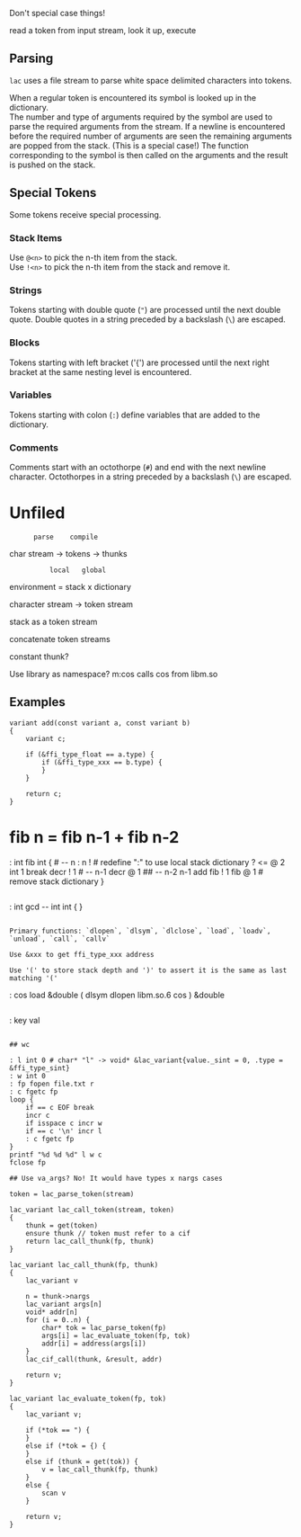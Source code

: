 Don't special case things!

read a token from input stream, look it up, execute

## Parsing

`lac` uses a file stream to parse white space delimited characters into tokens.

When a regular token is encountered its symbol is looked up in the dictionary.  
The number and type of arguments required by the symbol are used to parse the required arguments from the stream. 
If a newline is encountered before the required number of arguments are seen the remaining arguments
are popped from the stack. (This is a special case!)
The function corresponding to the symbol is then called on the arguments and the result is pushed on the stack.  

## Special Tokens

Some tokens receive special processing.

### Stack Items

Use `@<n>` to pick the n-th item from the stack.  
Use `!<n>` to pick the n-th item from the stack and remove it.  


### Strings

Tokens starting with double quote (`"`) are processed until the next double quote.
Double quotes in a string preceded by a backslash (`\`) are escaped.


### Blocks

Tokens starting with left bracket ('{') are processed until the next right bracket at
the same nesting level is encountered.

### Variables

Tokens starting with colon (`:`) define variables that are added to the dictionary.  

### Comments

Comments start with an octothorpe (`#`) and end with the next newline character.
Octothorpes in a string preceded by a backslash (`\`) are escaped.


# Unfiled

          parse    compile
char stream -> tokens -> thunks

              local   global
environment = stack x dictionary

character stream -> token stream

stack as a token stream

concatenate token streams

constant thunk? 

Use library as namespace? m:cos calls cos from libm.so

## Examples

```
variant add(const variant a, const variant b)
{
	variant c;

	if (&ffi_type_float == a.type) {
		if (&ffi_type_xxx == b.type) {
		}
	}

	return c;
}

```
# fib n = fib n-1 + fib n-2
: int fib int { # -- n
	: n ! # redefine ":" to use local stack dictionary
	? <= @ 2 int 1 break
	decr ! 1 # -- n-1
	decr @ 1 ## -- n-2 n-1
	add fib ! 1 fib @ 1
	# remove stack dictionary
}
```

```
: int gcd -- int int {
}
```

Primary functions: `dlopen`, `dlsym`, `dlclose`, `load`, `loadv`, `unload`, `call`, `callv`

Use &xxx to get ffi_type_xxx address

Use '(' to store stack depth and ')' to assert it is the same as last matching '('

```
: cos load &double ( dlsym dlopen libm.so.6 cos ) &double
```

```
: key val
```

## wc

: l int 0 # char* "l" -> void* &lac_variant{value._sint = 0, .type = &ffi_type_sint}
: w int 0
: fp fopen file.txt r
: c fgetc fp
loop {
	if == c EOF break
	incr c
	if isspace c incr w
	if == c '\n' incr l
	: c fgetc fp
}
printf "%d %d %d" l w c
fclose fp

## Use va_args? No! It would have types x nargs cases

token = lac_parse_token(stream)

lac_variant lac_call_token(stream, token)
{
	thunk = get(token)
	ensure thunk // token must refer to a cif
	return lac_call_thunk(fp, thunk)
}

lac_variant lac_call_thunk(fp, thunk)
{
	lac_variant v

    n = thunk->nargs
	lac_variant args[n]
	void* addr[n]
	for (i = 0..n) {
		char* tok = lac_parse_token(fp)
		args[i] = lac_evaluate_token(fp, tok)
		addr[i] = address(args[i])
	}
	lac_cif_call(thunk, &result, addr)

	return v;
}

lac_variant lac_evaluate_token(fp, tok)
{
	lac_variant v;

	if (*tok == ") {
	}
	else if (*tok = {) {
	}
	else if (thunk = get(tok)) {
		v = lac_call_thunk(fp, thunk)
	}
	else {
		scan v
	}

	return v;
}
